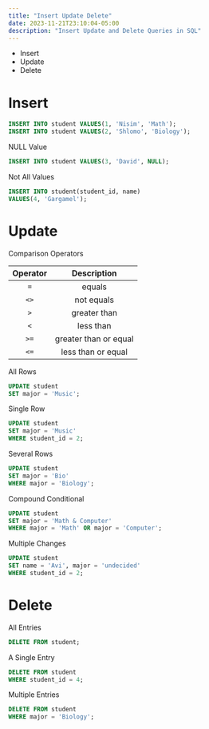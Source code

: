 ```yaml
---
title: "Insert Update Delete"
date: 2023-11-21T23:10:04-05:00
description: "Insert Update and Delete Queries in SQL"
---
```


* Insert
* Update
* Delete

# Insert

```sql
INSERT INTO student VALUES(1, 'Nisim', 'Math');
INSERT INTO student VALUES(2, 'Shlomo', 'Biology');
```

NULL Value

```sql
INSERT INTO student VALUES(3, 'David', NULL);
```

Not All Values

```sql
INSERT INTO student(student_id, name)
VALUES(4, 'Gargamel');
```

# Update

Comparison Operators

| Operator |      Description      |
|:--------:|:---------------------:|
|   `=`    |        equals         |
|   `<>`   |      not equals       |
|   `>`    |     greater than      |
|   `<`    |       less than       |
|   `>=`   | greater than or equal |
|   `<=`   |  less than or equal   |

All Rows

```sql
UPDATE student
SET major = 'Music';
```

Single Row

```sql
UPDATE student
SET major = 'Music'
WHERE student_id = 2;
```

Several Rows

```sql
UPDATE student
SET major = 'Bio'
WHERE major = 'Biology';
```

Compound Conditional

```sql
UPDATE student
SET major = 'Math & Computer'
WHERE major = 'Math' OR major = 'Computer';
```

Multiple Changes

```sql
UPDATE student
SET name = 'Avi', major = 'undecided'
WHERE student_id = 2;
```

# Delete

All Entries

```sql
DELETE FROM student;
```

A Single Entry

```sql
DELETE FROM student
WHERE student_id = 4;
```

Multiple Entries

```sql
DELETE FROM student
WHERE major = 'Biology';
```
